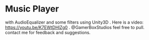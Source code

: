 # Music Player
with AudioEqualizer and some filters using Unity3D
.
Here is a video: https://youtu.be/K7EWtDHlZg0
.
@GamerBoxStudios
feel free to pull. contact me for feedback and suggestions.
